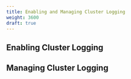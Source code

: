 ```yaml
---
title: Enabling and Managing Cluster Logging
weight: 3600
draft: true
---
```


## Enabling Cluster Logging

## Managing Cluster Logging